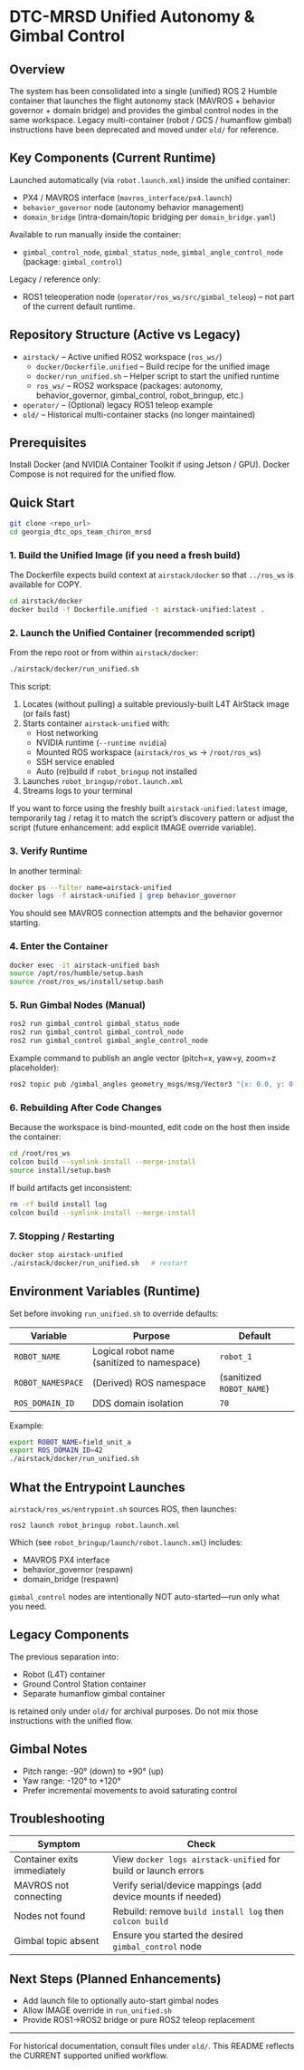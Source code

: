# DTC-MRSD Unified Autonomy & Gimbal Control

## Overview

The system has been consolidated into a single (unified) ROS 2 Humble container that launches the flight autonomy stack (MAVROS + behavior governor + domain bridge) and provides the gimbal control nodes in the same workspace. Legacy multi-container (robot / GCS / humanflow gimbal) instructions have been deprecated and moved under `old/` for reference.

## Key Components (Current Runtime)

Launched automatically (via `robot.launch.xml`) inside the unified container:
- PX4 / MAVROS interface (`mavros_interface/px4.launch`)
- `behavior_governor` node (autonomy behavior management)
- `domain_bridge` (intra-domain/topic bridging per `domain_bridge.yaml`)

Available to run manually inside the container:
- `gimbal_control_node`, `gimbal_status_node`, `gimbal_angle_control_node` (package: `gimbal_control`)

Legacy / reference only:
- ROS1 teleoperation node (`operator/ros_ws/src/gimbal_teleop`) – not part of the current default runtime.

## Repository Structure (Active vs Legacy)

- `airstack/` – Active unified ROS2 workspace (`ros_ws/`)
  - `docker/Dockerfile.unified` – Build recipe for the unified image
  - `docker/run_unified.sh` – Helper script to start the unified runtime
  - `ros_ws/` – ROS2 workspace (packages: autonomy, behavior_governor, gimbal_control, robot_bringup, etc.)
- `operator/` – (Optional) legacy ROS1 teleop example
- `old/` – Historical multi-container stacks (no longer maintained)

## Prerequisites

Install Docker (and NVIDIA Container Toolkit if using Jetson / GPU). Docker Compose is not required for the unified flow.

## Quick Start

```bash
git clone <repo_url>
cd georgia_dtc_ops_team_chiron_mrsd
```

### 1. Build the Unified Image (if you need a fresh build)

The Dockerfile expects build context at `airstack/docker` so that `../ros_ws` is available for COPY.

```bash
cd airstack/docker
docker build -f Dockerfile.unified -t airstack-unified:latest .
```

### 2. Launch the Unified Container (recommended script)

From the repo root or from within `airstack/docker`:

```bash
./airstack/docker/run_unified.sh
```

This script:
1. Locates (without pulling) a suitable previously-built L4T AirStack image (or fails fast)
2. Starts container `airstack-unified` with:
   - Host networking
   - NVIDIA runtime (`--runtime nvidia`)
   - Mounted ROS workspace (`airstack/ros_ws` → `/root/ros_ws`)
   - SSH service enabled
   - Auto (re)build if `robot_bringup` not installed
3. Launches `robot_bringup/robot.launch.xml`
4. Streams logs to your terminal

If you want to force using the freshly built `airstack-unified:latest` image, temporarily tag / retag it to match the script’s discovery pattern or adjust the script (future enhancement: add explicit IMAGE override variable).

### 3. Verify Runtime

In another terminal:
```bash
docker ps --filter name=airstack-unified
docker logs -f airstack-unified | grep behavior_governor
```

You should see MAVROS connection attempts and the behavior governor starting.

### 4. Enter the Container

```bash
docker exec -it airstack-unified bash
source /opt/ros/humble/setup.bash
source /root/ros_ws/install/setup.bash
```

### 5. Run Gimbal Nodes (Manual)

```bash
ros2 run gimbal_control gimbal_status_node
ros2 run gimbal_control gimbal_control_node
ros2 run gimbal_control gimbal_angle_control_node
```

Example command to publish an angle vector (pitch=x, yaw=y, zoom=z placeholder):
```bash
ros2 topic pub /gimbal_angles geometry_msgs/msg/Vector3 "{x: 0.0, y: 0.0, z: 90.0}" -r 1
```

### 6. Rebuilding After Code Changes

Because the workspace is bind-mounted, edit code on the host then inside the container:
```bash
cd /root/ros_ws
colcon build --symlink-install --merge-install
source install/setup.bash
```

If build artifacts get inconsistent:
```bash
rm -rf build install log
colcon build --symlink-install --merge-install
```

### 7. Stopping / Restarting

```bash
docker stop airstack-unified
./airstack/docker/run_unified.sh   # restart
```

## Environment Variables (Runtime)

Set before invoking `run_unified.sh` to override defaults:

| Variable        | Purpose                                    | Default |
|-----------------|--------------------------------------------|---------|
| `ROBOT_NAME`    | Logical robot name (sanitized to namespace)| `robot_1` |
| `ROBOT_NAMESPACE` | (Derived) ROS namespace                  | (sanitized `ROBOT_NAME`) |
| `ROS_DOMAIN_ID` | DDS domain isolation                       | `70` |

Example:
```bash
export ROBOT_NAME=field_unit_a
export ROS_DOMAIN_ID=42
./airstack/docker/run_unified.sh
```

## What the Entrypoint Launches

`airstack/ros_ws/entrypoint.sh` sources ROS, then launches:
```
ros2 launch robot_bringup robot.launch.xml
```
Which (see `robot_bringup/launch/robot.launch.xml`) includes:
- MAVROS PX4 interface
- behavior_governor (respawn)
- domain_bridge (respawn)

`gimbal_control` nodes are intentionally NOT auto-started—run only what you need.

## Legacy Components

The previous separation into:
- Robot (L4T) container
- Ground Control Station container
- Separate humanflow gimbal container

is retained only under `old/` for archival purposes. Do not mix those instructions with the unified flow.

## Gimbal Notes

- Pitch range: -90° (down) to +90° (up)
- Yaw range: -120° to +120°
- Prefer incremental movements to avoid saturating control

## Troubleshooting

| Symptom | Check |
|---------|-------|
| Container exits immediately | View `docker logs airstack-unified` for build or launch errors |
| MAVROS not connecting | Verify serial/device mappings (add device mounts if needed) |
| Nodes not found | Rebuild: remove `build install log` then `colcon build` |
| Gimbal topic absent | Ensure you started the desired `gimbal_control` node |

## Next Steps (Planned Enhancements)

- Add launch file to optionally auto-start gimbal nodes
- Allow IMAGE override in `run_unified.sh`
- Provide ROS1→ROS2 bridge or pure ROS2 teleop replacement

---
For historical documentation, consult files under `old/`. This README reflects the CURRENT supported unified workflow.
